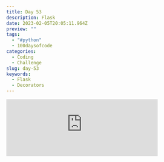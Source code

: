 ```yaml
---
title: Day 53
description: Flask
date: 2023-02-05T20:05:11.964Z
preview: ""
tags:
  - "#python"
  - 100daysofcode
categories:
  - Coding
  - Challenge
slug: day-53
keywords:
  - Flask
  - Decorators
---
```

<iframe src="https://mastodontech.de/@larnius/109814092955269651/embed" class="mastodon-embed" style="max-width: 100%; border: 0" width="400" allowfullscreen="allowfullscreen"></iframe><script src="https://mastodontech.de/embed.js" async="async"></script>